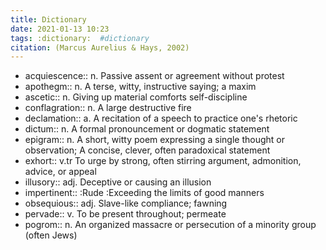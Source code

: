 ```yaml
---
title: Dictionary
date: 2021-01-13 10:23
tags: :dictionary:  #dictionary
citation: (Marcus Aurelius & Hays, 2002) 
---
```

- acquiescence:: n. Passive assent or agreement without protest
- apothegm:: n. A terse, witty, instructive saying; a maxim
- ascetic:: n. Giving up material comforts self-discipline
- conflagration:: n. A large destructive fire
- declamation:: a. A recitation of a speech to practice one's rhetoric
- dictum:: n. A formal pronouncement or dogmatic statement
- epigram:: n. A short, witty poem expressing a single thought or observation; A concise, clever, often paradoxical statement
- exhort:: v.tr To urge by strong, often stirring argument, admonition, advice, or appeal
- illusory:: adj. Deceptive or causing an illusion
- impertinent:: :Rude :Exceeding the limits of good manners
- obsequious:: adj. Slave-like compliance; fawning
- pervade:: v. To be present throughout; permeate
- pogrom:: n. An organized massacre or persecution of a minority group (often Jews)
